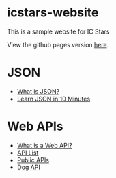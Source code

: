 # icstars-website

This is a sample website for IC Stars

View the github pages version [here](https://mcsnolte.github.io/icstars-website/).

# JSON

* [What is JSON?](https://www.w3schools.com/whatis/whatis_json.asp)
* [Learn JSON in 10 Minutes](https://beginnersbook.com/2015/04/json-tutorial/)

# Web APIs

* [What is a Web API?](https://www.w3schools.com/js/js_api_intro.asp)
* [API List](https://apilist.fun/)
* [Public APIs](https://github.com/public-apis/public-apis)
* [Dog API](https://dog.ceo/dog-api/documentation/random)
